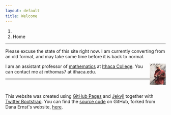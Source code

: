 ```yaml
---
layout: default
title: Welcome
---
```


<ol class="breadcrumb">
  <li><a href="/"><i class="fa fa-home"></i></a></li>
  <li class="active">Home</li>
</ol>

---

Please excuse the state of this site right now. I am currently converting from an old format, and may take some time before it is back to normal.

<img style="float: right; width: 10%; height: 10%" src="images/me.jpg"/>

I am an assistant professor of [mathematics](https://www.ithaca.edu/hs/depts/math/) at [Ithaca College](https://www.ithaca.edu/). You can contact me at mthomas7 at ithaca.edu.

---
<br>

This website was created using <a href="https://pages.github.com">GitHub Pages</a> and <a href="http://jekyllrb.com">Jekyll</a> together with <a href="http://getbootstrap.com">Twitter Bootstrap</a>. You can find the <a href="https://github.com/mthomas7/mthomas7.github.io">source code</a> on GitHub, forked from Dana Ernst's website, <a href="https://dcernst.github.io">here</a>.
